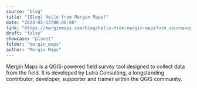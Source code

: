 ```yaml
---
source: "blog"
title: "[Blog] Hello from Mergin Maps!"
date: "2024-02-13T00:00:00"
link: "https://merginmaps.com/blog/hello-from-mergin-maps?utm_source=qgis"
draft: "false"
showcase: "planet"
folder: "mergin_maps"
author: "Mergin Maps"
---
```


Mergin Maps is a QGIS-powered field survey tool designed to collect data from the field. It is developed by Lutra Consulting, a longstanding contributor, developer, supporter and trainer within the QGIS community.
